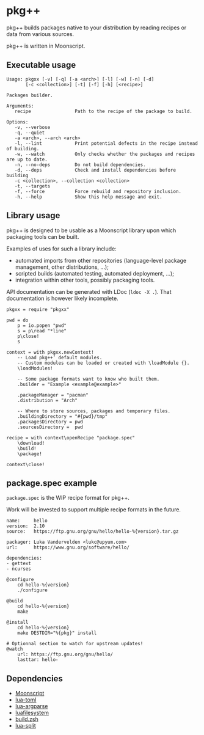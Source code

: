 
# pkg++

pkg++ builds packages native to your distribution by reading recipes or data from various sources.

pkg++ is written in Moonscript.

## Executable usage

```
Usage: pkgxx [-v] [-q] [-a <arch>] [-l] [-w] [-n] [-d]
	   [-c <collection>] [-t] [-f] [-h] [<recipe>]

Packages builder.

Arguments:
   recipe                Path to the recipe of the package to build.

Options:
   -v, --verbose
   -q, --quiet
   -a <arch>, --arch <arch>
   -l, --lint            Print potential defects in the recipe instead of building.
   -w, --watch           Only checks whether the packages and recipes are up to date.
   -n, --no-deps         Do not build dependencies.
   -d, --deps            Check and install dependencies before building
   -c <collection>, --collection <collection>
   -t, --targets
   -f, --force           Force rebuild and repository inclusion.
   -h, --help            Show this help message and exit.
```

## Library usage

pkg++ is designed to be usable as a Moonscript library upon which packaging tools can be built.

Examples of uses for such a library include:

  - automated imports from other repositories (language-level package management, other distributions, …);
  - scripted builds (automated testing, automated deployment, …);
  - integration within other tools, possibly packaging tools.

API documentation can be generated with LDoc (`ldoc -X .`).
That documentation is however likely incomplete.

```moonscript
pkgxx = require "pkgxx"

pwd = do
	p = io.popen "pwd"
	s = p\read "*line"
	p\close!
	s

context = with pkgxx.newContext!
	-- Load pkg++’ default modules.
	-- Custom modules can be loaded or created with \loadModule {}.
	\loadModules!

	-- Some package formats want to know who built them.
	.builder = "Example <example@example>"

	.packageManager = "pacman"
	.distribution = "Arch"

	-- Where to store sources, packages and temporary files.
	.buildingDirectory = "#{pwd}/tmp"
	.packagesDirectory = pwd
	.sourcesDirectory =  pwd

recipe = with context\openRecipe "package.spec"
	\download!
	\build!
	\package!

context\close!
```

## package.spec example

`package.spec` is the WIP recipe format for pkg++.

Work will be invested to support multiple recipe formats in the future.

```spec
name:     hello
version:  2.10
source:   https://ftp.gnu.org/gnu/hello/hello-%{version}.tar.gz

packager: Luka Vandervelden <lukc@upyum.com>
url:      https://www.gnu.org/software/hello/

dependencies:
- gettext
- ncurses

@configure
	cd hello-%{version}
	./configure

@build
	cd hello-%{version}
	make

@install
	cd hello-%{version}
	make DESTDIR="%{pkg}" install

# Optionnal section to watch for upstream updates!
@watch
	url: https://ftp.gnu.org/gnu/hello/
	lasttar: hello-

```

## Dependencies

  - [Moonscript](https://moonscript.org/)
  - [lua-toml](https://github.com/jonstoler/lua-toml)
  - [lua-argparse](https://github.com/mpeterv/argparse)
  - [luafilesystem](https://github.com/keplerproject/luafilesystem)
  - [build.zsh](https://github.com/Lukc/build.zsh)
  - [lua-split](https://github.com/moteus/lua-split)

